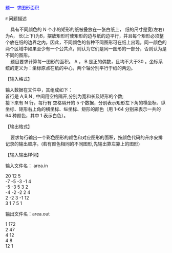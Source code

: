 
<p class="MsoNormal">
<span style="color:#0000ff;"><span style="font-family:宋体;">题一</span><span lang="EN-US">  </span>求图形面积</span>
</p>
<p class="MsoNormal">
<span style="font-family:宋体;">
# 问题描述</b>


<p class="MsoNormal">
    具有不同颜色的 N 个小的矩形的纸被叠放在一张白纸上， 纸的尺寸是宽(左右)为A， 长(上下)为B，摆放矩形时使矩形的边与纸的边平行，并且每个矩形必须整个放在纸的边界之内。因此，不同颜色的各种不同图形可在纸上出现，同一颜色的两个区域中如果至少有一个公共点，则认为它们是同一图形的一部分，否则认为是不同的图形。 <br/>
    题目要求计算每一图形的面积。 A ， B 是正的偶数，且均不大于30 。坐标系统的定义为：坐标原点在纸的中心，两个轴分别平行于纸的两边。
</p>
<p class="MsoNormal">
【输入格式】
</p>
<p class="MsoNormal">
输入数据在文件中，其组成如下： <br/>
首行是 A,B,N , 中间用空格隔开,分别为宽和长及矩形的个数;<br/>
接下来有 N 行，每行有 空格隔开的 5 个数据，分别表示矩形左下角的横坐标、纵坐标、矩形右上角的横坐标、纵坐标、矩形的颜色（用 1-64 分别来表示一共的 64 种颜色，其中 1 表示白色）。
</p>
<p class="MsoNormal">
<span lang="EN-US"><o:p></o:p></span>【输出格式】
</p>
<p class="MsoNormal">
<span lang="EN-US">    要求每行输出一个彩色图形的颜色和对应图形的面积，按颜色代码的升序安排记录的输出顺序。(若有<span lang="EN-US">颜色</span>相同的不同图形,先输出靠左靠上的图形) </span>
</p>
<p class="MsoNormal">
【输入输出样例】
</p>
<p class="MsoNormal">
输入文件名：<span class="SpellE"> area.in</span>
</p>
<p class="MsoNormal">
20 12 5 <br/>
-7 -5 -3 -1 4 <br/>
-5 -3 5 3 2 <br/>
-4 -2 -2 2 4 <br/>
2 -2 3 -1 12 <br/>
3 1 7 5 1
</p>
<p class="MsoNormal">
输出文件名：<span class="SpellE"><span lang="EN-US">area.out</span></span>
</p>
<p class="MsoNormal">
<span lang="EN-US">1 172 <br/>
2 47 <br/>
4 12 <br/>
4 8 <br/>
12 1 </span>
</p>
